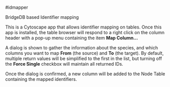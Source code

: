#idmapper

BridgeDB based Identifier mapping

This is a Cytoscape app that allows identifier mapping on tables.   Once this app is installed, the table browser will respond to a right click on the column header with a pop-up menu containing the item **Map Column...**  

A dialog is shown to gather the information about the species, and which columns you want to map **From** (the source) and **To** (the target).  By default, multiple return values will be simplified to the first in the list, but turning off the **Force Single** checkbox will maintain all returned IDs.

Once the dialog is confirmed, a new column will be added to the Node Table containing the mapped identifiers.
